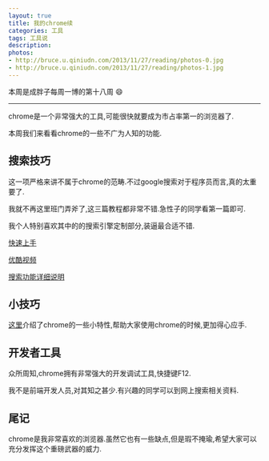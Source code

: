 ```yaml
---
layout: true
title: 我的chrome续
categories: 工具
tags: 工具说
description:
photos:
- http://bruce.u.qiniudn.com/2013/11/27/reading/photos-0.jpg
- http://bruce.u.qiniudn.com/2013/11/27/reading/photos-1.jpg
---
```


本周是成胖子每周一博的第十八周 :smile:

---
chrome是一个非常强大的工具,可能很快就要成为市占率第一的浏览器了.

本周我们来看看chrome的一些不广为人知的功能.
<!--more-->

## 搜索技巧

这一项严格来讲不属于chrome的范畴.不过google搜索对于程序员而言,真的太重要了.

我就不再这里班门弄斧了,这三篇教程都非常不错.急性子的同学看第一篇即可.

我个人特别喜欢其中的的搜索引擎定制部分,装逼最合适不错.

[快速上手](http://mp.weixin.qq.com/s?__biz=MjM5OTMxMzA4NQ==&mid=406465058&idx=2&sn=ba35bba4821ba6072e106f2f89851ac8&scene=1&srcid=0215XTZLHdPZ3jVjb6Nq3HUX#rd)

[优酷视频](http://v.youku.com/v_show/id_XMTgzNzA4Nzky.html#paction)

[搜索功能详细说明](http://www.williamlong.info/archives/728.html)

## 小技巧

[这里](http://mp.weixin.qq.com/s?__biz=MjM5OTMxMzA4NQ==&mid=407968030&idx=2&sn=9ebf21ec0701b836d198caf5809ce04f&scene=1&srcid=0324tMgqsVRSHeVMPGOQiskl#rd)介绍了chrome的一些小特性,帮助大家使用chrome的时候,更加得心应手.

## 开发者工具
众所周知,chrome拥有非常强大的开发调试工具,快捷键F12.

我不是前端开发人员,对其知之甚少.有兴趣的同学可以到网上搜索相关资料.

## 尾记
chrome是我非常喜欢的浏览器.虽然它也有一些缺点,但是瑕不掩瑜,希望大家可以充分发挥这个重磅武器的威力.

